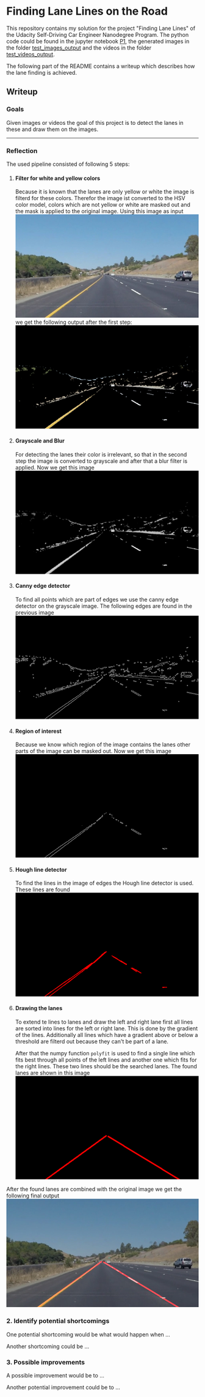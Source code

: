 # **Finding Lane Lines on the Road**

This repository contains my solution for the project "Finding Lane Lines" of the Udacity Self-Driving Car Engineer Nanodegree Program. The python code could be found in the jupyter notebook [P1](P1.ipynb), the generated images in the folder [test_images_output](test_images_output/) and the videos in the folder [test_videos_output](test_videos_output/).

The following part of the README contains a writeup which describes how the lane finding is achieved.


## Writeup

### Goals

Given images or videos the goal of this project is to detect the lanes in these and draw them on the images.

[//]: # (Image References)

[step0]: ./writeup_images/solidYellowCurve.jpg_step0.png "Original Image"
[step1]: ./writeup_images/solidYellowCurve.jpg_step1_masked_image.png "Masked Image"
[step2]: ./writeup_images/solidYellowCurve.jpg_step2_blur_gray_image.png "Blured Gray Image"
[step3]: ./writeup_images/solidYellowCurve.jpg_step3_edges_image.png "Edges found with CannyEdge Detector"
[step4]: ./writeup_images/solidYellowCurve.jpg_step4_masked_edges_image.png "Edges in Region of Interesst"
[step5]: ./writeup_images/solidYellowCurve.jpg_step5_hough_lines_image_image.png "Lines found with Hough transform"
[step6]: ./writeup_images/solidYellowCurve.jpg_step6_drawn_lines_image.png "Drawn Lanes"
[step7]: ./writeup_images/solidYellowCurve.jpg_step7_weighted_imgage_image_image.png "Output Image"

---

### Reflection

The used pipeline consisted of following 5 steps:

1. #### Filter for white and yellow colors

   Because it is known that the lanes are only yellow or white the image is filterd for these colors.
   Therefor the image ist converted to the HSV color model, colors which are not yellow or white are masked out and the mask is applied to the original image. Using this image as input
   ![alt text][step0]
   we get the following output after the first step:
   ![alt text][step1]

2. #### Grayscale and Blur

   For detecting the lanes their color is irrelevant, so that in the second step the image is converted to grayscale and after that a blur filter is applied.
   Now we get this image
   ![alt text][step2]

3. #### Canny edge detector

   To find all points which are part of edges we use the canny edge detector on the grayscale image.
   The following edges are found in the previous image
   ![alt text][step3]

4. #### Region of interest

   Because we know which region of the image contains the lanes other parts of the image can be masked out.
   Now we get this image
   ![alt text][step4]

5. #### Hough line detector

   To find the lines in the image of edges the Hough line detector is used.
   These lines are found
   ![alt text][step5]

6. #### Drawing the lanes

   To extend te lines to lanes and draw the left and right lane first all lines are sorted into lines for the left or right lane. This is done by the gradient of the lines. Additionally all lines which have a gradient above or below a threshold are filterd out because they can't be part of a lane.

   After that the numpy function `polyfit` is used to find a single line which fits best through all points of the left lines and another one which fits for the right lines. These two lines should be the searched lanes.
   The found lanes are shown in this image
   ![alt text][step6]

After the found lanes are combined with the original image we get the following final output
![alt text][step7]



### 2. Identify potential shortcomings


One potential shortcoming would be what would happen when ... 

Another shortcoming could be ...


### 3. Possible improvements

A possible improvement would be to ...

Another potential improvement could be to ...
